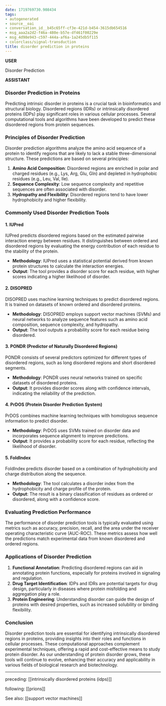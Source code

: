```yaml
---
date: 1719769730.908434
tags:
- autogenerated
- source__oai
- conversation_id__b45c65ff-cf3e-421d-b454-3615db654516
- msg_aaa2a2d2-f46a-480e-b57e-df461f00229e
- msg_4d98e943-c597-444a-af6a-1a245db5f115
- colorclass/signal-transduction
title: disorder prediction in proteins
---
```


**USER**

Disorder Prediction


**ASSISTANT**

### Disorder Prediction in Proteins

Predicting intrinsic disorder in proteins is a crucial task in bioinformatics and structural biology. Disordered regions (IDRs) or intrinsically disordered proteins (IDPs) play significant roles in various cellular processes. Several computational tools and algorithms have been developed to predict these disordered regions from protein sequences.

### Principles of Disorder Prediction

Disorder prediction algorithms analyze the amino acid sequence of a protein to identify regions that are likely to lack a stable three-dimensional structure. These predictions are based on several principles:

1. **Amino Acid Composition**: Disordered regions are enriched in polar and charged residues (e.g., Lys, Arg, Glu, Gln) and depleted in hydrophobic residues (e.g., Leu, Val, Ile).
2. **Sequence Complexity**: Low sequence complexity and repetitive sequences are often associated with disorder.
3. **Hydropathy and Flexibility**: Disordered regions tend to have lower hydrophobicity and higher flexibility.

### Commonly Used Disorder Prediction Tools

#### 1. **IUPred**

IUPred predicts disordered regions based on the estimated pairwise interaction energy between residues. It distinguishes between ordered and disordered regions by evaluating the energy contribution of each residue to the stability of the protein.

- **Methodology**: IUPred uses a statistical potential derived from known protein structures to calculate the interaction energies.
- **Output**: The tool provides a disorder score for each residue, with higher scores indicating a higher likelihood of disorder.

#### 2. **DISOPRED**

DISOPRED uses machine learning techniques to predict disordered regions. It is trained on datasets of known ordered and disordered proteins.

- **Methodology**: DISOPRED employs support vector machines (SVMs) and neural networks to analyze sequence features such as amino acid composition, sequence complexity, and hydropathy.
- **Output**: The tool outputs a probability score for each residue being disordered.

#### 3. **PONDR (Predictor of Naturally Disordered Regions)**

PONDR consists of several predictors optimized for different types of disordered regions, such as long disordered regions and short disordered segments.

- **Methodology**: PONDR uses neural networks trained on specific datasets of disordered proteins.
- **Output**: It provides disorder scores along with confidence intervals, indicating the reliability of the prediction.

#### 4. **PrDOS (Protein Disorder Prediction System)**

PrDOS combines machine learning techniques with homologous sequence information to predict disorder.

- **Methodology**: PrDOS uses SVMs trained on disorder data and incorporates sequence alignment to improve predictions.
- **Output**: It provides a probability score for each residue, reflecting the likelihood of disorder.

#### 5. **FoldIndex**

FoldIndex predicts disorder based on a combination of hydrophobicity and charge distribution along the sequence.

- **Methodology**: The tool calculates a disorder index from the hydrophobicity and charge profile of the protein.
- **Output**: The result is a binary classification of residues as ordered or disordered, along with a confidence score.

### Evaluating Prediction Performance

The performance of disorder prediction tools is typically evaluated using metrics such as accuracy, precision, recall, and the area under the receiver operating characteristic curve (AUC-ROC). These metrics assess how well the predictions match experimental data from known disordered and ordered regions.

### Applications of Disorder Prediction

1. **Functional Annotation**: Predicting disordered regions can aid in annotating protein functions, especially for proteins involved in signaling and regulation.
2. **Drug Target Identification**: IDPs and IDRs are potential targets for drug design, particularly in diseases where protein misfolding and aggregation play a role.
3. **Protein Engineering**: Understanding disorder can guide the design of proteins with desired properties, such as increased solubility or binding flexibility.

### Conclusion

Disorder prediction tools are essential for identifying intrinsically disordered regions in proteins, providing insights into their roles and functions in cellular processes. These computational approaches complement experimental techniques, offering a rapid and cost-effective means to study protein disorder. As our understanding of protein disorder grows, these tools will continue to evolve, enhancing their accuracy and applicability in various fields of biological research and biotechnology.


---

preceding: [[intrinsically disordered proteins (idps)]]  


following: [[prions]]

See also: [[support vector machines]]